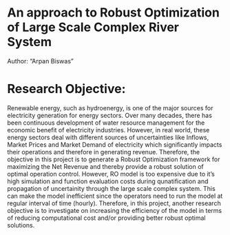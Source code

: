 
# An approach to Robust Optimization of Large Scale Complex River System

Author: “Arpan Biswas”

# Research Objective:

Renewable energy, such as hydroenergy, is one of the major sources for
electricity generation for energy sectors. Over many decades, there has
been continuous development of water resource management for the
economic benefit of electricity industries. However, in real world,
these energy sectors deal with different sources of uncertainties like
Inflows, Market Prices and Market Demand of electricity which
significantly impacts their operations and therefore in generating
revenue. Therefore, the objective in this project is to generate a
Robust Optimization framework for maximizing the Net Revenue and thereby
provide a robust solution of optimal operation control. However, RO
model is too expensive due to it’s high simulation and function
evaluation costs during qunatification and propagation of uncertainity
through the large scale complex system. This can make the model
inefficient since the operators need to run the model at regular
interval of time (hourly). Therefore, in this project, another research
objective is to investigate on increasing the efficiency of the model in
terms of reducing computational cost and/or providing better robust
optimal solutions.
